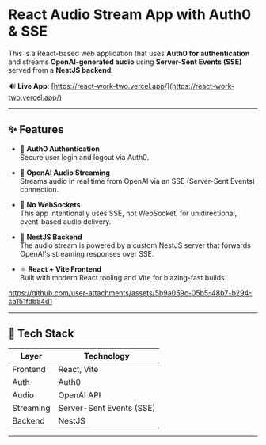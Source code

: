 # React Audio Stream App with Auth0 & SSE

This is a React-based web application that uses **Auth0 for authentication** and streams **OpenAI-generated audio** using **Server-Sent Events (SSE)** served from a **NestJS backend**.

🔊 **Live App**: [https://react-work-two.vercel.app/](https://react-work-two.vercel.app/)

---

## ✨ Features

- 🔐 **Auth0 Authentication**  
  Secure user login and logout via Auth0.

- 🔁 **OpenAI Audio Streaming**  
  Streams audio in real time from OpenAI via an SSE (Server-Sent Events) connection.

- 🚫 **No WebSockets**  
  This app intentionally uses SSE, not WebSocket, for unidirectional, event-based audio delivery.

- 🧠 **NestJS Backend**  
  The audio stream is powered by a custom NestJS server that forwards OpenAI's streaming responses over SSE.

- ⚛️ **React + Vite Frontend**  
  Built with modern React tooling and Vite for blazing-fast builds.

  


https://github.com/user-attachments/assets/5b9a059c-05b5-48b7-b294-ca151fdb54d1


---

## 🧰 Tech Stack

| Layer       | Technology       |
|-------------|------------------|
| Frontend    | React, Vite      |
| Auth        | Auth0            |
| Audio       | OpenAI API       |
| Streaming   | Server-Sent Events (SSE) |
| Backend     | NestJS           |

---
